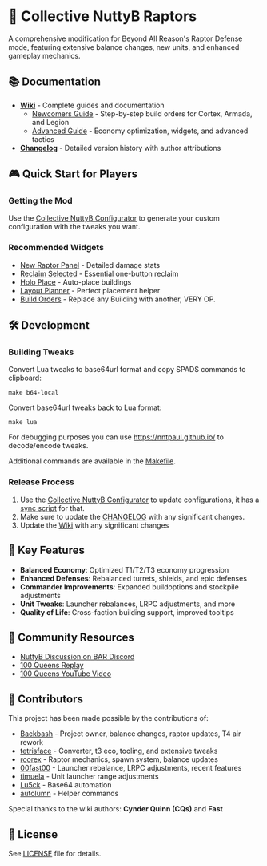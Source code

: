 # 🦖 Collective NuttyB Raptors

A comprehensive modification for Beyond All Reason's Raptor Defense mode, featuring extensive balance changes, new units, and enhanced gameplay mechanics.

## 📚 Documentation

- **[Wiki](https://github.com/BAR-NuttyB-collective/NuttyB-Raptors/wiki)** - Complete guides and documentation
  - [Newcomers Guide](https://github.com/BAR-NuttyB-collective/NuttyB-Raptors/wiki/Newcomers-Guide) - Step-by-step build orders for Cortex, Armada, and Legion
  - [Advanced Guide](https://github.com/BAR-NuttyB-collective/NuttyB-Raptors/wiki/Advanced-Guide) - Economy optimization, widgets, and advanced tactics
- **[Changelog](CHANGELOG.md)** - Detailed version history with author attributions

## 🎮 Quick Start for Players

### Getting the Mod
Use the [Collective NuttyB Configurator](https://bar-nuttyb-collective.github.io/configurator/) to generate your custom configuration with the tweaks you want.

### Recommended Widgets
- [New Raptor Panel](https://github.com/goldjee/BAR-Widgets/tree/main/raptor-panel) - Detailed damage stats
- [Reclaim Selected](https://github.com/manshanko/bar-widgets/blob/main/cmd_reclaim_selected.lua) - Essential one-button reclaim
- [Holo Place](https://github.com/timuela/BAR-widgets/blob/main/holo_place_no_hijacking.lua) - Auto-place buildings
- [Layout Planner](https://github.com/noryon/BARWidgets/tree/main/LayoutPlanner) - Perfect placement helper
- [Build Orders](https://github.com/noryon/BARWidgets/tree/main/BuildOrders) - Replace any Building with another, VERY OP.

## 🛠️ Development

### Building Tweaks

Convert Lua tweaks to base64url format and copy SPADS commands to clipboard:
```shell
make b64-local
```

Convert base64url tweaks back to Lua format:
```shell
make lua
```

For debugging purposes you can use https://nntpaul.github.io/ to decode/encode tweaks.

Additional commands are available in the [Makefile](Makefile).

### Release Process

1. Use the [Collective NuttyB Configurator](https://github.com/BAR-NuttyB-collective/configurator) to update configurations, it has a [sync script](https://github.com/BAR-NuttyB-collective/configurator?tab=readme-ov-file#sync) for that.
2. Make sure to update the [CHANGELOG](CHANGELOG.md) with any significant changes.
2. Update the [Wiki](https://github.com/BAR-NuttyB-collective/NuttyB-Raptors/wiki) with any significant changes

## 🎯 Key Features

- **Balanced Economy**: Optimized T1/T2/T3 economy progression
- **Enhanced Defenses**: Rebalanced turrets, shields, and epic defenses
- **Commander Improvements**: Expanded buildoptions and stockpile adjustments
- **Unit Tweaks**: Launcher rebalances, LRPC adjustments, and more
- **Quality of Life**: Cross-faction building support, improved tooltips

## 📖 Community Resources

- [NuttyB Discussion on BAR Discord](https://discord.com/channels/549281623154229250/1168959237641216131)
- [100 Queens Replay](https://www.beyondallreason.info/replays?gameId=59d5c568d459673a59b605cfa810fcee)
- [100 Queens YouTube Video](https://www.youtube.com/watch?v=WL4swUdSSCY)

## 👥 Contributors

This project has been made possible by the contributions of:

- [Backbash](https://github.com/Backbash) - Project owner, balance changes, raptor updates, T4 air rework
- [tetrisface](https://github.com/tetrisface) - Converter, t3 eco, tooling, and extensive tweaks
- [rcorex](https://github.com/rcorex) - Raptor mechanics, spawn system, balance updates
- [00fast00](https://github.com/00fast00) - Launcher rebalance, LRPC adjustments, recent features
- [timuela](https://github.com/timuela) - Unit launcher range adjustments
- [Lu5ck](https://github.com/Lu5ck) - Base64 automation
- [autolumn](https://github.com/autolumn) - Helper commands

Special thanks to the wiki authors: **Cynder Quinn (CQs)** and **Fast**

## 📜 License

See [LICENSE](LICENSE) file for details.
